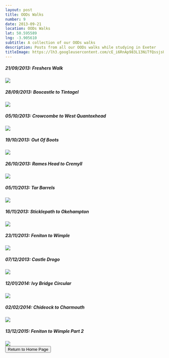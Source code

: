 ```yaml
---
layout: post
title: OODs Walks
number: 9
date: 2013-09-21
location: OODs Walks
lat: 50.595589
lng: -3.905610
subtitle: A collection of our OODs walks
description: Posts from all our OODs walks while studying in Exeter
titleImage: https://lh3.googleusercontent.com/cE_i6RnAp983L13NiTfQssjsUI493UP8emvB9Lue1LuK7K54kyjAgC0BMWZlXhaAgx7xt8hfUFIymQVWUkpDPEjb-lhP01HPEBFoe-trAyTHFNoqW62sVWiDTnFehZTwa3UJD7vLhkk=w2400
---
```


<h5>21/09/2013: Freshers Walk</h5>
<a target="_blank" href="https://adventuresofthetravellingtwins.com/subposts/FresherWalk"><img src="https://lh3.googleusercontent.com/joHxznUAQIesKZrrVma9bbM1Y3VOL4-RX7l78SPE1bwTa9kU3bZ6IN53Z1EGkyH4BvLFM60U22crMbH5vaGyTDnHcxchOLhF1OadwbG7-GUDecv8_7XubcHzFiYy12WrsTdSLSlxFnE=w2400" class="image3"></a>

<h5>28/09/2013: Boscastle to Tintagel</h5>
<a target="_blank" href="https://adventuresofthetravellingtwins.com/subposts/BoscastleToTintagel"><img src="https://lh3.googleusercontent.com/65xIlLziGF7nI4eOs-IwysFdfUAzzoMrZ7_AWwW9QafKtOe3FdsX4j9RZgY1T8AdyMtzuQg_SAz9Hu9ZeAYd53N2_p3cZBlPekktti4DYrOSLGXxZ-Yg5G3dAYcrJ6MfmWLdez-5EMU=w2400" class="image3"></a>

<h5>05/10/2013: Crowcombe to West Quantoxhead</h5>
<a target="_blank" href="https://adventuresofthetravellingtwins.com/subposts/CrowcombeToWestQuantoxhead"><img src="https://lh3.googleusercontent.com/hakr6gi0Tp5ilEZVA7IAiqmEmmjkdWwpb_Sehi6TAHCfVZg_YA5c5Xca2AESo57ZTUpqpTpCU5wC9CO-shh1wrBX3NE89dYRsX4f54QtDi9Oviv7qKmPIi0O-FSjE8dKVITnDEvB3NM=w2400" class="image3"></a>

<h5>19/10/2013: Out Of Boots</h5>
<a target="_blank" href="https://adventuresofthetravellingtwins.com/subposts/OutOfBoots"><img src="https://lh3.googleusercontent.com/Ex0K_Ue431wDi6W_T1p7ljQYnR-SdgwOb7_b7nxDjtboIGjt4dAhpacTMi7VmsRPn3GKn_JAKqx-ReiUKUJQsWSFT92N7WUn-TUi3WxDrVQ2CVbropplZ0nTlZJFpMbkiSq9A7D4kIY=w2400" class="image3"></a>

<h5>26/10/2013: Rames Head to Cremyll</h5>
<a target="_blank" href="https://adventuresofthetravellingtwins.com/subposts/RamesHeadToCremyll"><img src="https://lh3.googleusercontent.com/8gU4earcQGu7O8s6QkuwSnxlzg7nzuC2tlIvib8zKRMKjYNpAz0k8RP39zUxybuczibjfFkbhrxcywhxGCxb1d4sOeVl94TZ_izwIzOZosimVIiT5sMDPWza1yWlDNexaAx2TDPbYXI=w2400" class="image3"></a>

<h5>05/11/2013: Tar Barrels</h5>
<a target="_blank" href="https://adventuresofthetravellingtwins.com/subposts/TarBarrels"><img src="https://lh3.googleusercontent.com/dYSOJdoC64r5vVGbMRakSVPSVQHu3bfs3xqjSqYmwbOP5mCYsfo0yTFWfpggJxjU0yEAiuQZgP1C6ahzjGedorN_ih3aG8NBcDgIItaQZbp0z_8USMfolHWKTz7ggxMndpKK5rGm3Q0=w2400" class="image3"></a>

<h5>16/11/2013: Sticklepath to Okehampton</h5>
<a target="_blank" href="https://adventuresofthetravellingtwins.com/subposts/SticklepathToOkehampton"><img src="https://lh3.googleusercontent.com/GLq0OmDY4RB1JUGnEVo1-A4vjED70-1WCmDcCTnxVrv0c-6dp0bk2Ems4z7zNlrPeXFjw0deeLd46lRg1rop3Y4azVi-u91xeVMDqxf_KPtpFxGvwfM7jgeX-buyv50HCYXO_aDZDJM=w2400" class="image3"></a>

<h5>23/11/2013:  Feniton to Wimple</h5>
<a target="_blank" href="https://adventuresofthetravellingtwins.com/subposts/FenitonToWimple"><img src="https://lh3.googleusercontent.com/vQoqxRDL1TykBC7oGTRnnA_8ifCHI_hu23-eaOjgZMOeK5RRbKw4oyIBKszq3yP1X9jrs58xUxyhJStkmz_I1SxPjMDvJhc5lVngdqFw6YH3XjZJbgZhVy6afSioSkDfP_jsoq7Bqxo=w2400" class="image3"></a>

<h5>07/12/2013: Castle Drogo</h5>
<a target="_blank" href="https://adventuresofthetravellingtwins.com/subposts/CastleDrogo"><img src="https://lh3.googleusercontent.com/cE_i6RnAp983L13NiTfQssjsUI493UP8emvB9Lue1LuK7K54kyjAgC0BMWZlXhaAgx7xt8hfUFIymQVWUkpDPEjb-lhP01HPEBFoe-trAyTHFNoqW62sVWiDTnFehZTwa3UJD7vLhkk=w2400" class="image3"></a>

<h5>12/01/2014: Ivy Bridge Circular</h5>
<a target="_blank" href="https://adventuresofthetravellingtwins.com/subposts/IvyBridge"><img src="https://lh3.googleusercontent.com/4xpTkyuWyJuHmxbzhEAS1aT4LK9r5XNMNpLSkbN83pouj4x4TMkliV46yZXHUuYZALCp2RsWKCGGynri86bfvC7BLZw7i0iszH2NK0Aa5MMhNZ5ixp7KlwkuFJTZirf0lYTpYle92No=w2400" class="image3"></a>

<h5>02/02/2014: Chideock to Charmouth</h5>
<a target="_blank" href="https://adventuresofthetravellingtwins.com/subposts/ChideockToCharmouth"><img src="https://lh3.googleusercontent.com/ME5aONoa98AKHige-MI813D1zYVTEVWKGkFPCMEDGCPJqY__DQaogvtZJk7gxgWFTp-5szXyhQcFOcQU7D7Lh2RJ9_J78wP6xGslnC9sW4znhCSDjAAdWPVqZBmSIwC9jL5f4zBJaQU=w2400" class="image3"></a>

<h5>13/12/2015:  Feniton to Wimple Part 2</h5>
<a target="_blank" href="https://adventuresofthetravellingtwins.com/subposts/FenitonToWimplePart2"><img src="https://lh3.googleusercontent.com/hPRFZ8xBfm1y6BTdt3gmqfccSn3STri-9o6ybmwrp8rHYi_TNNncYoXjVVndugMZkovEnllA0ZJ6CMG6kUsHBuOVW0E62P_HBIdeLYeF6Ss_eJTKJ6dDFCfVICTR6IINCGyJF1R5Vrw=w2400" class="image3"></a>

<div class="wrapper">
  <input type="button" class="button" value="Return to Home Page" onclick="self.close()">
</div>
